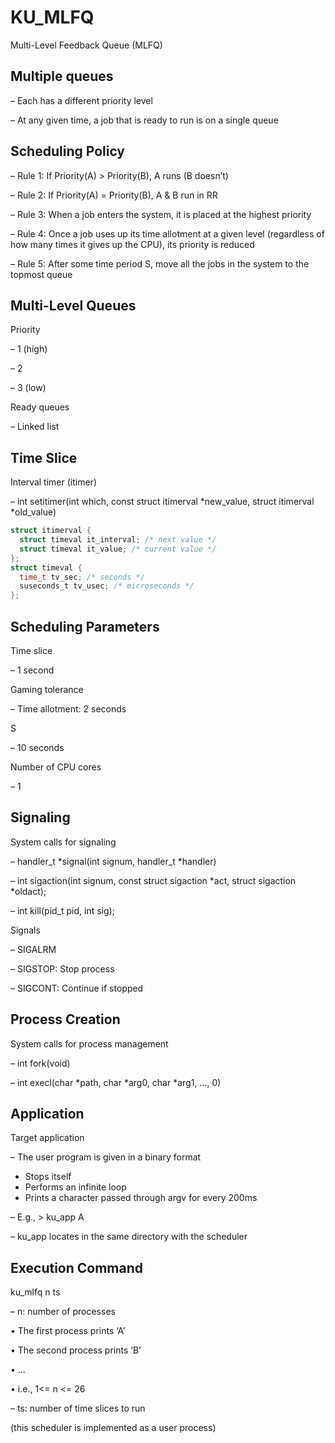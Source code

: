 # KU_MLFQ
Multi-Level Feedback Queue (MLFQ)



## Multiple queues
– Each has a different priority level

– At any given time, a job that is ready to run is on a single queue



## Scheduling Policy

– Rule 1: If Priority(A) > Priority(B), A runs (B doesn’t)

– Rule 2: If Priority(A) = Priority(B), A & B run in RR

– Rule 3: When a job enters the system, it is placed at the highest priority

– Rule 4: Once a job uses up its time allotment at a given level (regardless of how many times it gives up the CPU), its priority is reduced

– Rule 5: After some time period S, move all the jobs in the system to the topmost queue



## Multi-Level Queues
Priority

– 1 (high)

– 2

– 3 (low)

Ready queues

– Linked list



## Time Slice
Interval timer (itimer)

– int setitimer(int which, const struct itimerval *new_value, struct itimerval *old_value)

```C
struct itimerval {
  struct timeval it_interval; /* next value */
  struct timeval it_value; /* current value */
};
struct timeval {
  time_t tv_sec; /* seconds */
  suseconds_t tv_usec; /* microseconds */
};
```



## Scheduling Parameters
Time slice

– 1 second

Gaming tolerance

– Time allotment: 2 seconds

S

– 10 seconds

Number of CPU cores

– 1



## Signaling
System calls for signaling

– handler_t *signal(int signum, handler_t *handler)

– int sigaction(int signum, const struct sigaction *act, struct sigaction *oldact);

– int kill(pid_t pid, int sig);

Signals

– SIGALRM

– SIGSTOP: Stop process

– SIGCONT: Continue if stopped



## Process Creation
System calls for process management

– int fork(void)

– int execl(char *path, char *arg0, char *arg1, …, 0)



## Application
Target application

– The user program is given in a binary format
  - Stops itself
  - Performs an infinite loop
  - Prints a character passed through argv for every 200ms

– E.g., > ku_app A

– ku_app locates in the same directory with the scheduler



## Execution Command
ku_mlfq n ts

– n: number of processes

  • The first process prints ‘A’
  
  • The second process prints ‘B’
  
  • …
  
  • i.e., 1<= n <= 26
  
– ts: number of time slices to run




(this scheduler is implemented as a user process)
